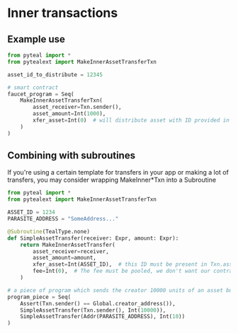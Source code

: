 # Inner transactions

## Example use
```python
from pyteal import *
from pytealext import MakeInnerAssetTransferTxn

asset_id_to_distribute = 12345

# smart contract
faucet_program = Seq(
    MakeInnerAssetTransferTxn(
        asset_receiver=Txn.sender(),
        asset_amount=Int(1000),
        xfer_asset=Int(0)  # will distribute asset with ID provided in Txn.assets[0]
    )
)
```

## Combining with subroutines
If you're using a certain template for transfers in your app or making a lot of transfers, you may consider wrapping MakeInner*Txn into a Subroutine

```python
from pyteal import *
from pytealext import MakeInnerAssetTransferTxn

ASSET_ID = 1234
PARASITE_ADDRESS = "SomeAddress..."

@Subroutine(TealType.none)
def SimpleAssetTransfer(receiver: Expr, amount: Expr):
    return MakeInnerAssetTransfer(
        asset_receiver=receiver,
        asset_amount=amount,
        xfer_asset=Int(ASSET_ID),  # this ID must be present in Txn.assets!
        fee=Int(0),  # The fee must be pooled, we don't want our contract to pay for the inner Txn
    )

# a piece of program which sends the creator 10000 units of an asset but also send a small amount to another address
program_piece = Seq(
    Assert(Txn.sender() == Global.creator_address()),
    SimpleAssetTransfer(Txn.sender(), Int(10000)),
    SimpleAssetTransfer(Addr(PARASITE_ADDRESS), Int(10))
)
```
